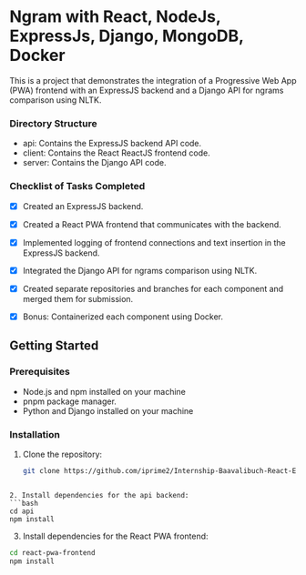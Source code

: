 # Ngram with React, NodeJs, ExpressJs, Django, MongoDB, Docker 

This is a project that demonstrates the integration of a Progressive Web App (PWA) frontend with an ExpressJS backend and a Django API for ngrams comparison using NLTK.

### Directory Structure
- api: Contains the ExpressJS backend API code.
- client: Contains the React ReactJS frontend code.
- server: Contains the Django API code.

### Checklist of Tasks Completed

- [x] Created an ExpressJS backend.
- [x] Created a React PWA frontend that communicates with the backend.
- [x] Implemented logging of frontend connections and text insertion in the ExpressJS backend.
- [x] Integrated the Django API for ngrams comparison using NLTK.
- [x] Created separate repositories and branches for each component and merged them for submission.
- [x] Bonus: Containerized each component using Docker.


## Getting Started

### Prerequisites

- Node.js and npm installed on your machine
- pnpm package manager. 
- Python and Django installed on your machine

### Installation

1. Clone the repository:

   ```bash
   git clone https://github.com/iprime2/Internship-Baavalibuch-React-Express-django
  ```

2. Install dependencies for the api backend:
  ```bash
  cd api
  npm install
  ```

3. Install dependencies for the React PWA frontend:

  ```bash
  cd react-pwa-frontend
  npm install
  ```

